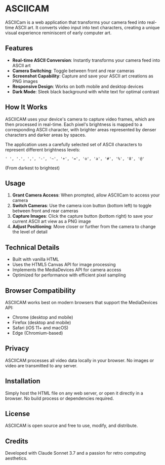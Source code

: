 # ASCIICAM 

ASCIICam is a web application that transforms your camera feed into real-time ASCII art. It converts video input into text characters, creating a unique visual experience reminiscent of early computer art.

## Features

- **Real-time ASCII Conversion**: Instantly transforms your camera feed into ASCII art
- **Camera Switching**: Toggle between front and rear cameras
- **Screenshot Capability**: Capture and save your ASCII art creations as PNG images
- **Responsive Design**: Works on both mobile and desktop devices
- **Dark Mode**: Sleek black background with white text for optimal contrast

## How It Works

ASCIICAM uses your device's camera to capture video frames, which are then processed in real-time. Each pixel's brightness is mapped to a corresponding ASCII character, with brighter areas represented by denser characters and darker areas by spaces.

The application uses a carefully selected set of ASCII characters to represent different brightness levels:
```
' ', '.', ',', '-', '~', '+', '=', 'o', 'a', '#', '%', '8', '@'
```
(From darkest to brightest)

## Usage

1. **Grant Camera Access**: When prompted, allow ASCIICam to access your camera
2. **Switch Cameras**: Use the camera icon button (bottom left) to toggle between front and rear cameras
3. **Capture Images**: Click the capture button (bottom right) to save your current ASCII art view as a PNG image
4. **Adjust Positioning**: Move closer or further from the camera to change the level of detail

## Technical Details

- Built with vanilla HTML
- Uses the HTML5 Canvas API for image processing
- Implements the MediaDevices API for camera access
- Optimized for performance with efficient pixel sampling

## Browser Compatibility

ASCIICAM works best on modern browsers that support the MediaDevices API:
- Chrome (desktop and mobile)
- Firefox (desktop and mobile)
- Safari (iOS 11+ and macOS)
- Edge (Chromium-based)

## Privacy

ASCIICAM processes all video data locally in your browser. No images or video are transmitted to any server.

## Installation

Simply host the HTML file on any web server, or open it directly in a browser. No build process or dependencies required.

## License

ASCIICAM is open source and free to use, modify, and distribute.

## Credits

Developed with Claude Sonnet 3.7 and a passion for retro computing aesthetics.

